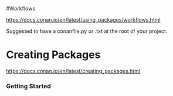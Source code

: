 #Workflows

https://docs.conan.io/en/latest/using_packages/workflows.html

Suggested to have a conanfile.py or .txt at the root of your project. 

# Creating Packages
https://docs.conan.io/en/latest/creating_packages.html

### Getting Started


